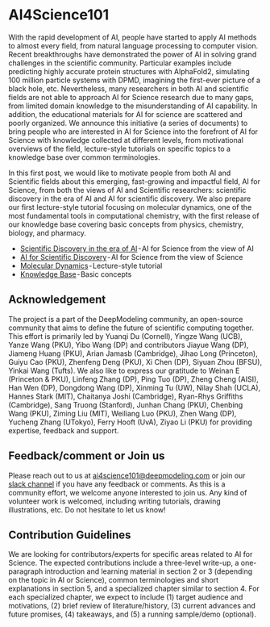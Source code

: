 # AI4Science101

With the rapid development of AI, people have started to apply AI methods to almost every field, from natural language processing to computer vision. Recent breakthroughs have demonstrated the power of AI in solving grand challenges in the scientific community. Particular examples include predicting highly accurate protein structures with AlphaFold2, simulating 100 million particle systems with DPMD, imagining the first-ever picture of a black hole, etc. Nevertheless, many researchers in both AI and scientific fields are not able to approach AI for Science research due to many gaps, from limited domain knowledge to the misunderstanding of AI capability. In addition, the educational materials for AI for science are scattered and poorly organized. We announce this initiative (a series of documents) to bring people who are interested in AI for Science into the forefront of AI for Science with knowledge collected at different levels, from motivational overviews of the field, lecture-style tutorials on specific topics to a knowledge base over common terminologies. 

In this first post, we would like to motivate people from both AI and Scientific fields about this emerging, fast-growing and impactful field, AI for Science, from both the views of AI and Scientific researchers: scientific discovery in the era of AI and AI for scientific discovery. We also prepare our first lecture-style tutorial focusing on molecular dynamics, one of the most fundamental tools in computational chemistry, with the first release of our knowledge base covering basic concepts from physics, chemistry, biology, and pharmacy.

* [Scientific Discovery in the era of AI](https://ai4science101.deepmodeling.com/en/latest/chapters/scientific_discovery_in_the_era_of_AI/index.html) - AI for Science from the view of AI
* [AI for Scientific Discovery](https://ai4science101.deepmodeling.com/en/latest/chapters/AI_for_scientific_discovery/index.html) - AI for Science from the view of Science
* [Molecular Dynamics](https://ai4science101.deepmodeling.com/en/latest/chapters/MD/index.html) - Lecture-style tutorial
* [Knowledge Base](https://ai4science101.deepmodeling.com/en/latest/chapters/knowledge_base/index.html) - Basic concepts

## Acknowledgement
The project is a part of the DeepModeling community, an open-source community that aims to define the future of scientific computing together. 
This effort is primarily led by Yuanqi Du (Cornell), Yingze Wang (UCB), Yanze Wang (PKU), Yibo Wang (DP) and contributors Jiayue Wang (DP), Jiameng Huang (PKU), Arian Jamasb (Cambridge), Jihao Long (Princeton), Guiyu Cao (PKU), Zhenfeng Deng (PKU), Xi Chen (DP), Siyuan Zhou (BFSU), Yinkai Wang (Tufts). We also like to express our gratitude to Weinan E (Princeton & PKU), Linfeng Zhang (DP), Ping Tuo (DP), Zheng Cheng (AISI), Han Wen (DP), Dongdong Wang (DP), Xinming Tu (UW), Nilay Shah (UCLA), Hannes Stark (MIT), Chaitanya Joshi (Cambridge), Ryan-Rhys Griffiths (Cambridge), Sang Truong (Stanford), Junhan Chang (PKU), Chenbing Wang (PKU), Ziming Liu (MIT), Weiliang Luo (PKU), Zhen Wang (DP), Yucheng Zhang (UTokyo), Ferry Hooft (UvA), Ziyao Li (PKU) for providing expertise, feedback and support.

## Feedback/comment or Join us
Please reach out to us at [ai4science101@deepmodeling.com](mailto:ai4science101@deepmodeling.com) or join our [slack channel](https://join.slack.com/t/aiforscience/shared_invite/zt-1bdof1jmf-YtIjkUVA5DquXguEiOXGPQ) if you have any feedback or comments. As this is a community effort, we welcome anyone interested to join us. Any kind of volunteer work is welcomed, including writing tutorials, drawing illustrations, etc. Do not hesitate to let us know!

## Contribution Guidelines
We are looking for contributors/experts for specific areas related to AI for Science. The expected contributions include a three-level write-up, a one-paragraph introduction and learning material in section 2 or 3 (depending on the topic in AI or Science), common terminologies and short explanations in section 5, and a specialized chapter similar to section 4. For each specialized chapter, we expect to include (1) target audience and motivations, (2) brief review of literature/history, (3) current advances and future promises, (4) takeaways, and (5) a running sample/demo (optional).

